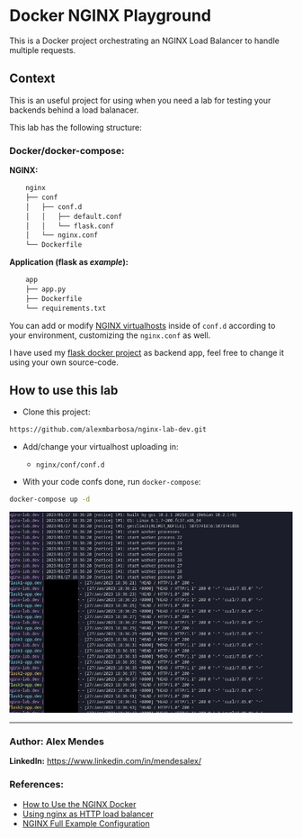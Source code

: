 # Docker NGINX Playground

This is a Docker project orchestrating an NGINX Load Balancer to handle multiple requests.

## Context

This is an useful project for using when you need a lab for testing your backends behind a load balanacer.

This lab has the following structure:

### **Docker/docker-compose**:

**NGINX:**

```bash
    nginx
    ├── conf
    │   ├── conf.d
    │   │   ├── default.conf
    │   │   └── flask.conf
    │   └── nginx.conf
    └── Dockerfile
```

**Application (flask as *example*):**

```bash
    app
    ├── app.py
    ├── Dockerfile
    └── requirements.txt
```

You can add or modify [NGINX virtualhosts](https://www.nginx.com/resources/wiki/start/topics/examples/server_blocks/) inside of `conf.d` according to your environment, customizing the `nginx.conf` as well.

I have used my [flask docker project](https://hub.docker.com/repository/docker/alexmbarbosa/flask-python3/general) as backend app, feel free to change it using your own source-code.


## How to use this lab

* Clone this project:

```sh
https://github.com/alexmbarbosa/nginx-lab-dev.git
```

* Add/change your virtualhost uploading in:
    * `nginx/conf/conf.d`

* With your code confs done, run `docker-compose`:

```sh
docker-compose up -d
```

![docker-compose](./img/compose.png)

---
### **Author:** Alex Mendes

**LinkedIn:** https://www.linkedin.com/in/mendesalex/

### **References:**

* [How to Use the NGINX Docker](https://www.docker.com/blog/how-to-use-the-official-nginx-docker-image/)
* [Using nginx as HTTP load balancer](http://nginx.org/en/docs/http/load_balancing.html)
* [NGINX Full Example Configuration](https://www.nginx.com/resources/wiki/start/topics/examples/full/)